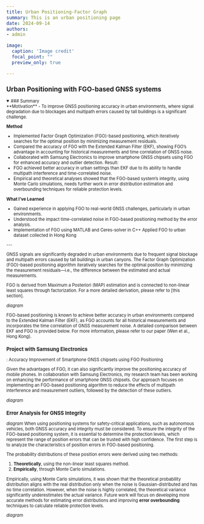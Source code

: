 ```yaml
---
title: Urban Positioning-Factor Graph
summary: This is an urban positioning page
date: 2024-09-14
authors: 
- admin

image:
  caption: 'Image credit'
  focal_point: ""
  preview_only: true

---
```

<span style="font-size:80%">

## Urban Positioning with FGO-based GNSS systems
<details open>
  <summary>### Summary</summary>
  **Motivation**
  - To improve GNSS positioning accuracy in urban environments, where signal degradation due to blockages and multipath errors caused by tall buildings is a significant challenge.

  **Method**
  - Implemented Factor Graph Optimization (FGO)-based positioning, which iteratively searches for the optimal position by minimizing measurement residuals.
  - Compared the accuracy of FGO with the Extended Kalman Filter (EKF), showing FGO’s advantage in accounting for historical measurements and time correlation of GNSS noise.
  - Collaborated with Samsung Electronics to improve smartphone GNSS chipsets using FGO for enhanced accuracy and outlier detection.
  Result:
  - FGO achieved better accuracy in urban settings than EKF due to its ability to handle multipath interference and time-correlated noise.
  - Empirical and theoretical analyses showed that the FGO-based system’s integrity, using Monte Carlo simulations, needs further work in error distribution estimation and overbounding techniques for reliable protection levels.

  **What I’ve Learned**
  - Gained experience in applying FGO to real-world GNSS challenges, particularly in urban environments.
  - Understood the impact time-correlated noise in FGO-based positioning method by the error analysis. 
  - Implementation of FGO using MATLAB and Ceres-solver in C++ 
  Applied FGO to urban dataset collected in Hong Kong
</details>
---

GNSS signals are significantly degraded in urban environments due to frequent signal blockage and multipath errors caused by tall buildings in urban canyons. The Factor Graph Optimization (FGO)-based positioning algorithm iteratively searches for the optimal position by minimizing the measurement residuals—i.e., the difference between the estimated and actual measurements.

FGO is derived from Maximum a Posteriori (MAP) estimation and is connected to non-linear least squares through factorization. For a more detailed derivation, please refer to [this section].

*diagram*

FGO-based positioning is known to achieve better accuracy in urban environments compared to the Extended Kalman Filter (EKF), as FGO accounts for all historical measurements and incorporates the time correlation of GNSS measurement noise. A detailed comparison between EKF and FGO is provided below. For more information, please refer to our paper (Wen et al., Hong Kong).

### Project with Samsung Electronics
: Accuracy Improvement of Smartphone GNSS chipsets using FGO Positioning

Given the advantages of FGO, it can also significantly improve the positioning accuracy of mobile phones. In collaboration with Samsung Electronics, my research team has been working on enhancing the performance of smartphone GNSS chipsets. Our approach focuses on implementing an FGO-based positioning algorithm to reduce the effects of multipath interference and measurement outliers, followed by the detection of these outliers.

*diagram*

### Error Analysis for GNSS Integrity
*diagram*
When using positioning systems for safety-critical applications, such as autonomous vehicles, both GNSS accuracy and integrity must be considered. To ensure the integrity of the FGO-based positioning system, it is essential to determine the protection levels, which represent the range of position errors that can be trusted with high confidence. The first step is to analyze the characteristics of position errors in FGO-based positioning.

The probability distributions of these position errors were derived using two methods:
1. **Theoretically**, using the non-linear least squares method.
2. **Empirically**, through Monte Carlo simulations.

Empirically, using Monte Carlo simulations, it was shown that the theoretical probability distribution aligns with the real distribution only when the noise is Gaussian-distributed and has no time correlation. However, when the noise is highly correlated, the theoretical variance significantly underestimates the actual variance. Future work will focus on developing more accurate methods for estimating error distributions and improving **error overbounding** techniques to calculate reliable protection levels.

*diagram*

</span>

